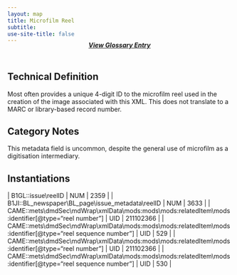 ```yaml
---
layout: map
title: Microfilm Reel
subtitle:  
use-site-title: false
---
```


<h4 style="text-align:center;font-style:italic;margin-top:-20px;margin-bottom:50px;"><a href="../../glossary/microfilm-reel">View Glossary Entry</a></h4>

## Technical Definition

Most often provides a unique 4-digit ID to the microfilm reel used in
the creation of the image associated with this XML. This does not
translate to a MARC or library-based record number.

## Category Notes

This metadata field is uncommon, despite the general use of microfilm as
a digitisation intermediary.

## Instantiations

| B1GL::issue\\reelID  | NUM | 2359  |
| B1JI::BL\_newspaper\\BL\_page\\issue\_metadata\\reelID  | NUM | 3633  |
| CAME::mets\\dmdSec\\mdWrap\\xmlData\\mods:mods\\mods:relatedItem\\mods:identifier\[@type=“reel number”\]  | UID | 211102366 |
| CAME::mets\\dmdSec\\mdWrap\\xmlData\\mods:mods\\mods:relatedItem\\mods:identifier\[@type=“reel sequence number”\] | UID | 529  |
| CAME::mets\\dmdSec\\mdWrap\\xmlData\\mods:mods\\mods:relatedItem\\mods:identifier\[@type=“reel number”\]  | UID | 211102366 |
| CAME::mets\\dmdSec\\mdWrap\\xmlData\\mods:mods\\mods:relatedItem\\mods:identifier\[@type=“reel sequence number”\] | UID | 530  |
